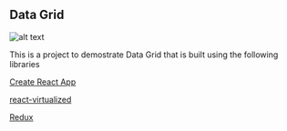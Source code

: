 ## Data Grid

![alt text](https://i.imgur.com/CeVGMip.gif "Data Grid")

This is a project to demostrate Data Grid that is built using the following libraries

[Create React App](https://github.com/facebook/create-react-app)

[react-virtualized](https://github.com/bvaughn/react-virtualized)

[Redux](https://github.com/reduxjs/redux)

